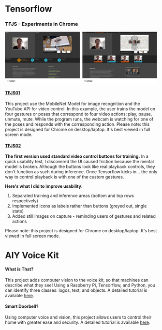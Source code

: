 # Tensorflow

### TFJS - Experiments in Chrome

<img src = "ScreenShotX2.png" />

#### <a href="https://LizMyers.github.io/tfjs01/" target="_new"> TFJS01 </a>

This project use the MobileNet Model for image recognition and the YouTube API for video control. In this example, the user trains the model on four gestures or poses that correspond to four video actions: play, pause, unmute, mute. While the program runs, the webcam is watching for one of the poses and responds with the corresponding action. Please note: this project is designed for Chrome on desktop/laptop. It's best viewed in full screen mode.


#### <a href="https://LizMyers.github.io/tfjs02/" target="_blank">TFJS02</a>

<b>The first version used standard video control buttons for training.</b> In a quick usability test, I discovered the UI caused friction because the mental model is broken. Although the buttons look like real playback controls, they don't function as such during inference. Once Tensorflow kicks in... the only way to control playback is with one of the custom gestures. 

<b>Here's what I did to improve usability:</b>
1. Separated training and inference areas (bottom and top rows respectively)
2. Implemented icons as labels rather than buttons (greyed out, single state)
3. Added still images on capture - reminding users of gestures and related actions

Please note: this project is designed for Chrome on desktop/laptop. It's best viewed in full screen mode.


# AIY Voice Kit 

#### What is That?
This project adds computer vision to the voice kit, so that machines can describe what they see! Using a Raspberry Pi, Tensorflow, and Python, you can identify three classes: logos, text, and objects. A detailed tutorial is available <a href="https://www.hackster.io/elizmyers/add-vision-to-the-aiy-voice-kit-e9ff3d" target="_blank">here</a>.

#### Smart Doorbell?
Using computer voice and vision, this project allows users to control their home with greater ease and security. A detailed tutorial is available <a href="https://www.hackster.io/elizmyers/aiy-smart-doorbell-02d8ad" target="_blank">here</a>.
